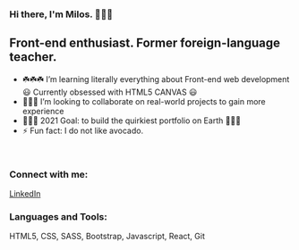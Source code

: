 ### Hi there, I'm Milos. 👋👋👋

## Front-end enthusiast. Former foreign-language teacher.

- ☘️☘️☘️ I’m learning literally everything about Front-end web development 😃 Currently obsessed with HTML5 CANVAS 😃 
- 🧑‍🤝‍🧑 I’m looking to collaborate on real-world projects to gain more experience
- 🚀🚀🚀 2021 Goal: to build the quirkiest portfolio on Earth 👾👾👾
- ⚡ Fun fact: I do not like avocado.

<br />

### Connect with me:
[LinkedIn](https://www.linkedin.com/in/milos-leng-946a765b/ "Connect with my on LinkedIn")

### Languages and Tools:
HTML5, CSS, SASS, Bootstrap, Javascript, React, Git

